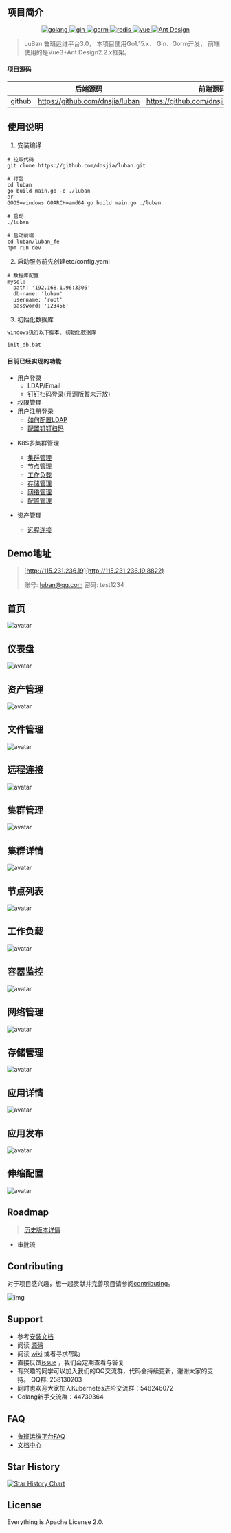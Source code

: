 ## 项目简介

<p align="center">
  <a href="https://golang.google.cn/">
    <img src="https://img.shields.io/badge/Golang-1.17-green.svg" alt="golang">
  </a>
  <a href="https://gin-gonic.com/">
    <img src="https://img.shields.io/badge/Gin-1.7.4-red.svg" alt="gin">
  </a>
  <a href="https://gorm.io/">
    <img src="https://img.shields.io/badge/Gorm-1.21-orange.svg" alt="gorm">
  </a>
  <a href="https://redis.io/">
    <img src="https://img.shields.io/badge/redis-3.2.100-brightgreen.svg" alt="redis">
  </a>
  <a href="https://vuejs.org/">
    <img src="https://img.shields.io/badge/Vue-3.0.0-orange.svg" alt="vue">
  </a>
  <a href="https://antdv.com/docs/vue/introduce-cn/">
    <img src="https://img.shields.io/badge/Ant%20Design-2.2.x-blue.svg" alt="Ant Design">
  </a>
</p>

> LuBan 鲁班运维平台3.0， 本项目使用Go1.15.x、 Gin、Gorm开发， 前端使用的是Vue3+Ant Design2.2.x框架。


#### 项目源码
|     |   后端源码  |   前端源码  |
|---  |--- | --- |
|  github   |  https://github.com/dnsjia/luban   |  https://github.com/dnsjia/luban/luban_fe   |


## 使用说明
1. 安装编译
```shell script
# 拉取代码
git clone https://github.com/dnsjia/luban.git

# 打包
cd luban
go build main.go -o ./luban
or
GOOS=windows GOARCH=amd64 go build main.go ./luban

# 启动
./luban

# 启动前端
cd luban/luban_fe
npm run dev
```

2. 启动服务前先创建etc/config.yaml
```shell script
# 数据库配置
mysql:
  path: '192.168.1.96:3306'
  db-name: 'luban'
  username: 'root'
  password: '123456'
```

3. 初始化数据库
```go
windows执行以下脚本, 初始化数据库

init_db.bat
```

#### 目前已经实现的功能
* 用户登录
  * LDAP/Email
  * 钉钉扫码登录(开源版暂未开放)
* 权限管理
* 用户注册登录
  * [如何配置LDAP](.)
  * [配置钉钉扫码](.)
- K8S多集群管理
  * [集群管理](.)
  * [节点管理](.)
  * [工作负载](.)
  * [存储管理](.)
  * [网络管理](.)
  * [配置管理](.)

- 资产管理
  * [远程连接](.)


## Demo地址

> [http://115.231.236.19](http://115.231.236.19:8822)
> 
> 账号: luban@qq.com  密码: test1234

## 首页
![avatar](./docs/img/login.png)

## 仪表盘
![avatar](./docs/img/仪表盘.jpg)

## 资产管理
![avatar](./docs/img/资产管理.jpg)

## 文件管理
![avatar](./docs/img/终端.png)

## 远程连接
![avatar](./docs/img/远程登录.png)

## 集群管理
![avatar](./docs/img/集群管理.jpg)

## 集群详情
![avatar](./docs/img/集群详情.png)

## 节点列表
![avatar](./docs/img/节点.jpg)


## 工作负载
![avatar](./docs/img/工作节点.png)


## 容器监控
![avatar](./docs/img/容器监控.png)


## 网络管理
![avatar](./docs/img/network.png)

## 存储管理
![avatar](./docs/img/storage.png)

## 应用详情
![avatar](./docs/img/应用发布详情.png)

## 应用发布
![avatar](./docs/img/应用发布2.png)


## 伸缩配置
![avatar](./docs/img/应用伸缩.png)

## Roadmap

> [历史版本详情](./docs/version/README.md)
> 


- 审批流


## Contributing

对于项目感兴趣，想一起贡献并完善项目请参阅[contributing](./CONTRIBUTING.md)。

![img](https://www.ziji.work/gzh.jpg)

## Support

* 参考[安装文档](docs/install/deploy-guide.md)
* 阅读 [源码](https://github.com/dnsjia/luban)
* 阅读 [wiki](https://github.com/dnsjia/luban/wiki) 或者寻求帮助
* 直接反馈[issue](https://github.com/dnsjia/luban/issues) ，我们会定期查看与答复
* 有兴趣的同学可以加入我们的QQ交流群，代码会持续更新，谢谢大家的支持。 QQ群: 258130203
* 同时也欢迎大家加入Kubernetes进阶交流群：548246072
* Golang新手交流群：44739364 

## FAQ

* [鲁班运维平台FAQ](https://github.com/dnsjia/luban/wiki)
* [文档中心](https://docs.dnsjia.com/)


## Star History

[![Star History Chart](https://api.star-history.com/svg?repos=dnsjia/luban&type=Date)](https://star-history.com/#dnsjia/luban&Date)


## License
Everything is Apache License 2.0.

